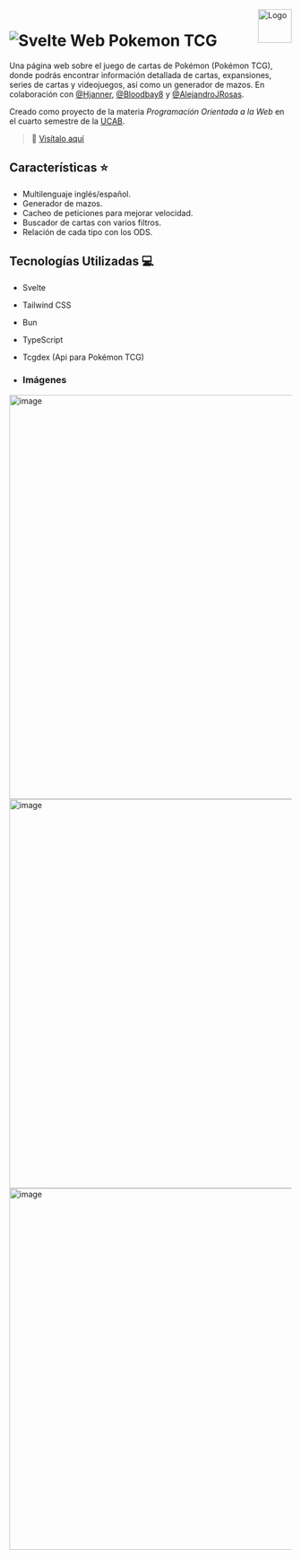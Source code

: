 <a>
    <img src="https://github.com/DanielCarrenoMar/sistemaDonaciones/assets/144462396/6a702815-09cc-4cff-b035-c9bf212d73f4" alt="Logo" title="Logo" align="right" height="60" />
</a>

# ![Svelte](https://img.shields.io/badge/svelte-%23f1413d.svg?style=for-the-badge&logo=svelte&logoColor=white) Web Pokemon TCG

Una página web sobre el juego de cartas de Pokémon (Pokémon TCG), donde podrás encontrar información detallada de cartas, expansiones, series de cartas y videojuegos, así como un generador de mazos.
En colaboración con [@Hjanner](https://github.com/Hjanner), [@Bloodbay8](https://github.com/Bloodbay8) y [@AlejandroJRosas](https://github.com/AlejandroJRosas).

Creado como proyecto de la materia *Programación Orientada a la Web* en el cuarto semestre de la [UCAB](https://www.ucab.edu.ve/).

> 👀 <a href="https://tcg-card-web.vercel.app/" target="_blank">Visítalo aquí</a>

## Características ⭐
- Multilenguaje inglés/español.
- Generador de mazos.
- Cacheo de peticiones para mejorar velocidad. 
- Buscador de cartas con varios filtros.
- Relación de cada tipo con los ODS.

## Tecnologías Utilizadas 💻
- Svelte
- Tailwind CSS
- Bun
- TypeScript
- Tcgdex (Api para Pokémon TCG)

- ### Imágenes
<img width="1559" height="721" alt="image" src="https://github.com/user-attachments/assets/71c4e590-6e43-424a-9704-fc0b30710afc" />
<img width="1564" height="694" alt="image" src="https://github.com/user-attachments/assets/026e67a8-9307-44dc-adee-668a89bb45aa" />
<img width="1558" height="645" alt="image" src="https://github.com/user-attachments/assets/4649dcbc-bc5e-45cf-b4c9-c242741879ef" />
